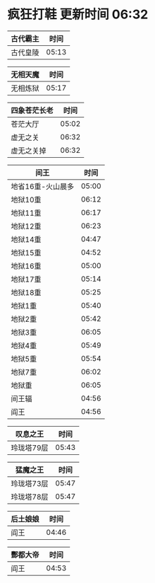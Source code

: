 # 疯狂打鞋 更新时间 06:32

| 古代霸主   | 时间    |
|--------|-------|
| 古代皇陵 | 05:13 |

| 无相天魔   | 时间    |
|--------|-------|
| 无相炼狱 | 05:17 |

| 四象苍茫长老   | 时间    |
|--------|-------|
| 苍茫大厅 | 05:02 |
| 虚无之关 | 06:32 |
| 虚无之关掉 | 06:32 |

| 间王   | 时间    |
|--------|-------|
| 地省16重-火山晨多 | 05:00 |
| 地狱10重 | 06:12 |
| 地狱11重 | 06:17 |
| 地狱12重 | 06:23 |
| 地狱14重 | 04:47 |
| 地狱15重 | 04:52 |
| 地狱16重 | 05:00 |
| 地狱17重 | 05:14 |
| 地狱18重 | 05:25 |
| 地狱1重 | 05:40 |
| 地狱2重 | 05:42 |
| 地狱3重 | 06:05 |
| 地狱4重 | 05:49 |
| 地狱5重 | 05:54 |
| 地狱7重 | 06:02 |
| 地狱重 | 06:05 |
| 间王辐 | 04:56 |
| 阎王 | 04:56 |

| 叹息之王   | 时间    |
|--------|-------|
| 玲珑塔79层 | 05:43 |

| 猛魔之王   | 时间    |
|--------|-------|
| 玲珑塔73层 | 05:47 |
| 玲珑塔78层 | 05:47 |

| 后土娘娘   | 时间    |
|--------|-------|
| 阎王 | 04:46 |

| 酆都大帝   | 时间    |
|--------|-------|
| 阎王 | 04:53 |